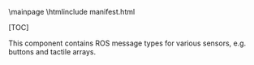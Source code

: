 
\mainpage
\htmlinclude manifest.html

[TOC]

This component contains ROS message types for various sensors, e.g. buttons and tactile arrays.